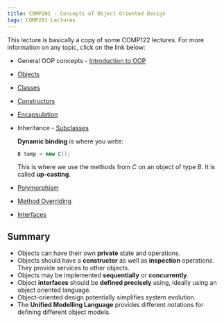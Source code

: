 ```yaml
---
title: COMP201 - Concepts of Object Oriented Design
tags: COMP201 Lectures
---
```

This lecture is basically a copy of some COMP122 lectures. For more information on any topic, click on the link below:

* General OOP concepts - [Introduction to OOP]({{site.baseurl}}/comp122/seminars/2021/02/10/1.html#introduction-to-oop)
* [Objects]({{site.baseurl}}/comp122/lectures/2021/03/02/1.html)
* [Classes]({{site.baseurl}}/comp122/lectures/2021/03/02/2.html)
* [Constructors]({{site.baseurl}}/comp122/lectures/2021/03/02/3.html)
* [Encapsulation]({{site.baseurl}}/comp122/lectures/2021/03/02/4.html)
* Inheritance - [Subclasses]({{site.baseurl}}/comp122/lectures/2021/03/08/1.html)
	
	**Dynamic binding** is where you write:
	
	```java
	B temp = new C();
	```
	
	This is where we use the methods from $C$ on an object of type $B$. It is called **up-casting**.
* [Polymorphism]({{site.baseurl}}/comp122/lectures/2021/03/08/3.html)
* [Method Overriding]({{site.baseurl}}/comp122/lectures/2021/03/08/2.html)
* [Interfaces]({{site.baseurl}}/comp122/lectures/2021/03/15/2.html)


## Summary

* Objects can have their own **private** state and operations.
* Objects should have a **constructor** as well as
**inspection** operations. They provide services to
other objects.
* Objects may be implemented **sequentially** or
**concurrently**.
* Object **interfaces** should be **defined precisely**
using, ideally using an object oriented language.
* Object-oriented design potentially simplifies
system evolution.
* The **Unified Modelling Language** provides
different notations for defining different object
models.